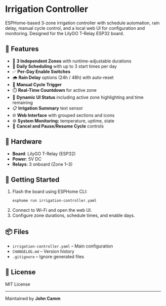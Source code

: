 # Irrigation Controller

ESPHome-based 3-zone irrigation controller with schedule automation, rain delay, manual cycle control, and a local web UI for configuration and monitoring. Designed for the LilyGO T-Relay ESP32 board.

## 🌿 Features

- 🚿 **3 Independent Zones** with runtime-adjustable durations
- 📅 **Daily Scheduling** with up to 3 start times per day
- ✅ **Per-Day Enable Switches**
- 🌧️ **Rain Delay** options (24h / 48h) with auto-reset
- 🔘 **Manual Cycle Trigger**
- ⏱️ **Real-Time Countdown** for active zone
- 🔄 **Dynamic UI Status** including active zone highlighting and time remaining
- 📋 **Irrigation Summary** text sensor
- 🌐 **Web Interface** with grouped sections and icons
- ⚙️ **System Monitoring:** temperature, uptime, state
- 🔁 **Cancel and Pause/Resume Cycle** controls

## 🧠 Hardware

- **Board**: LilyGO T-Relay (ESP32)
- **Power**: 5V DC
- **Relays**: 3 onboard (Zone 1–3)

## 🚀 Getting Started

1. Flash the board using ESPHome CLI:
   ```bash
   esphome run irrigation-controller.yaml
   ```
2. Connect to Wi-Fi and open the web UI.
3. Configure zone durations, schedule times, and enable days.

## 📦 Files

- `irrigation-controller.yaml` – Main configuration
- `CHANGELOG.md` – Version history
- `.gitignore` – Ignore generated files

## 📜 License

MIT License

---
Maintained by **John Camm**
